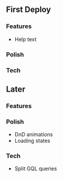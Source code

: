 ## First Deploy

### Features

- Help text

### Polish

### Tech

## Later

### Features

### Polish

- DnD animations
- Loading states

### Tech

- Split GQL queries
